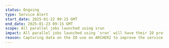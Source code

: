 ```yaml
---
status: Ongoing
type: Service Alert
start_date: 2025-01-22 09:15 GMT
end_date: 2025-01-23 09:15 GMT 
scope: All parallel jobs launched using srun
impact: All parallel jobs launched using `srun` will have their IO profile captured by the <a href="https://docs.archer2.ac.uk/data-tools/darshan/">Darshan</a> IO profiling tool. In rare cases this may cause jobs to fail or impact performance. Users can disable Darshan by adding the line `module remove darshan` before they use `srun` in their job submission scripts.
reason: Capturing data on the IO use on ARCHER2 to improve the service.
---
```

